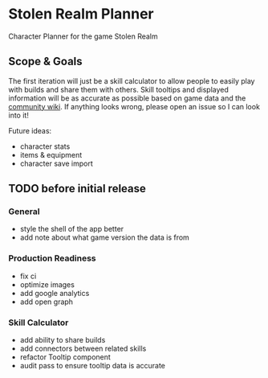 # Stolen Realm Planner

Character Planner for the game Stolen Realm

## Scope & Goals

The first iteration will just be a skill calculator to allow people to easily play with builds and share them with others. Skill tooltips and displayed information will be as accurate as possible based on game data and the [community wiki](https://stolen-realm.fandom.com/wiki/Stolen_Realm_Wiki). If anything looks wrong, please open an issue so I can look into it!

Future ideas:

-   character stats
-   items & equipment
-   character save import

## TODO before initial release

### General

-   style the shell of the app better
-   add note about what game version the data is from

### Production Readiness

-   fix ci
-   optimize images
-   add google analytics
-   add open graph

### Skill Calculator

-   add ability to share builds
-   add connectors between related skills
-   refactor Tooltip component
-   audit pass to ensure tooltip data is accurate
